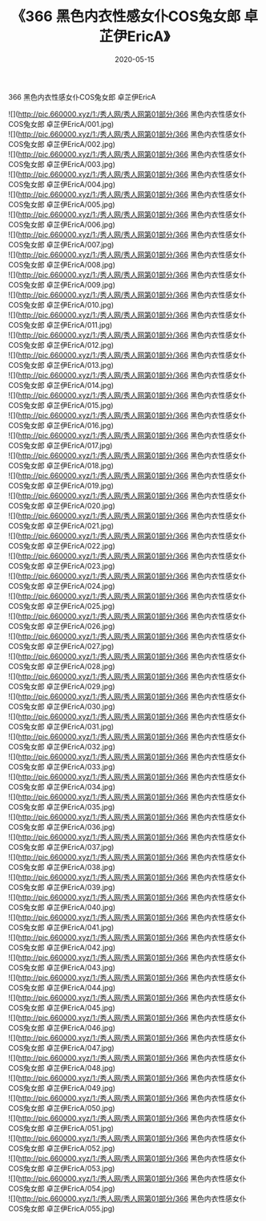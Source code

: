 ﻿---
layout: post
title:  《366 黑色内衣性感女仆COS兔女郎 卓芷伊EricA》
date:   2020-05-15
img: http://pic.660000.xyz/1:/秀人网/秀人网第01部分/366 黑色内衣性感女仆COS兔女郎 卓芷伊EricA/000.jpg
categories: [美女, 清纯, 唯美]
---

366 黑色内衣性感女仆COS兔女郎 卓芷伊EricA

  ![](http://pic.660000.xyz/1:/秀人网/秀人网第01部分/366 黑色内衣性感女仆COS兔女郎 卓芷伊EricA/001.jpg) <br> ![](http://pic.660000.xyz/1:/秀人网/秀人网第01部分/366 黑色内衣性感女仆COS兔女郎 卓芷伊EricA/002.jpg) <br> ![](http://pic.660000.xyz/1:/秀人网/秀人网第01部分/366 黑色内衣性感女仆COS兔女郎 卓芷伊EricA/003.jpg) <br> ![](http://pic.660000.xyz/1:/秀人网/秀人网第01部分/366 黑色内衣性感女仆COS兔女郎 卓芷伊EricA/004.jpg) <br> ![](http://pic.660000.xyz/1:/秀人网/秀人网第01部分/366 黑色内衣性感女仆COS兔女郎 卓芷伊EricA/005.jpg) <br> ![](http://pic.660000.xyz/1:/秀人网/秀人网第01部分/366 黑色内衣性感女仆COS兔女郎 卓芷伊EricA/006.jpg) <br> ![](http://pic.660000.xyz/1:/秀人网/秀人网第01部分/366 黑色内衣性感女仆COS兔女郎 卓芷伊EricA/007.jpg) <br> ![](http://pic.660000.xyz/1:/秀人网/秀人网第01部分/366 黑色内衣性感女仆COS兔女郎 卓芷伊EricA/008.jpg) <br> ![](http://pic.660000.xyz/1:/秀人网/秀人网第01部分/366 黑色内衣性感女仆COS兔女郎 卓芷伊EricA/009.jpg) <br> ![](http://pic.660000.xyz/1:/秀人网/秀人网第01部分/366 黑色内衣性感女仆COS兔女郎 卓芷伊EricA/010.jpg) <br> ![](http://pic.660000.xyz/1:/秀人网/秀人网第01部分/366 黑色内衣性感女仆COS兔女郎 卓芷伊EricA/011.jpg) <br> ![](http://pic.660000.xyz/1:/秀人网/秀人网第01部分/366 黑色内衣性感女仆COS兔女郎 卓芷伊EricA/012.jpg) <br> ![](http://pic.660000.xyz/1:/秀人网/秀人网第01部分/366 黑色内衣性感女仆COS兔女郎 卓芷伊EricA/013.jpg) <br> ![](http://pic.660000.xyz/1:/秀人网/秀人网第01部分/366 黑色内衣性感女仆COS兔女郎 卓芷伊EricA/014.jpg) <br> ![](http://pic.660000.xyz/1:/秀人网/秀人网第01部分/366 黑色内衣性感女仆COS兔女郎 卓芷伊EricA/015.jpg) <br> ![](http://pic.660000.xyz/1:/秀人网/秀人网第01部分/366 黑色内衣性感女仆COS兔女郎 卓芷伊EricA/016.jpg) <br> ![](http://pic.660000.xyz/1:/秀人网/秀人网第01部分/366 黑色内衣性感女仆COS兔女郎 卓芷伊EricA/017.jpg) <br> ![](http://pic.660000.xyz/1:/秀人网/秀人网第01部分/366 黑色内衣性感女仆COS兔女郎 卓芷伊EricA/018.jpg) <br> ![](http://pic.660000.xyz/1:/秀人网/秀人网第01部分/366 黑色内衣性感女仆COS兔女郎 卓芷伊EricA/019.jpg) <br> ![](http://pic.660000.xyz/1:/秀人网/秀人网第01部分/366 黑色内衣性感女仆COS兔女郎 卓芷伊EricA/020.jpg) <br> ![](http://pic.660000.xyz/1:/秀人网/秀人网第01部分/366 黑色内衣性感女仆COS兔女郎 卓芷伊EricA/021.jpg) <br> ![](http://pic.660000.xyz/1:/秀人网/秀人网第01部分/366 黑色内衣性感女仆COS兔女郎 卓芷伊EricA/022.jpg) <br> ![](http://pic.660000.xyz/1:/秀人网/秀人网第01部分/366 黑色内衣性感女仆COS兔女郎 卓芷伊EricA/023.jpg) <br> ![](http://pic.660000.xyz/1:/秀人网/秀人网第01部分/366 黑色内衣性感女仆COS兔女郎 卓芷伊EricA/024.jpg) <br> ![](http://pic.660000.xyz/1:/秀人网/秀人网第01部分/366 黑色内衣性感女仆COS兔女郎 卓芷伊EricA/025.jpg) <br> ![](http://pic.660000.xyz/1:/秀人网/秀人网第01部分/366 黑色内衣性感女仆COS兔女郎 卓芷伊EricA/026.jpg) <br> ![](http://pic.660000.xyz/1:/秀人网/秀人网第01部分/366 黑色内衣性感女仆COS兔女郎 卓芷伊EricA/027.jpg) <br> ![](http://pic.660000.xyz/1:/秀人网/秀人网第01部分/366 黑色内衣性感女仆COS兔女郎 卓芷伊EricA/028.jpg) <br> ![](http://pic.660000.xyz/1:/秀人网/秀人网第01部分/366 黑色内衣性感女仆COS兔女郎 卓芷伊EricA/029.jpg) <br> ![](http://pic.660000.xyz/1:/秀人网/秀人网第01部分/366 黑色内衣性感女仆COS兔女郎 卓芷伊EricA/030.jpg) <br> ![](http://pic.660000.xyz/1:/秀人网/秀人网第01部分/366 黑色内衣性感女仆COS兔女郎 卓芷伊EricA/031.jpg) <br> ![](http://pic.660000.xyz/1:/秀人网/秀人网第01部分/366 黑色内衣性感女仆COS兔女郎 卓芷伊EricA/032.jpg) <br> ![](http://pic.660000.xyz/1:/秀人网/秀人网第01部分/366 黑色内衣性感女仆COS兔女郎 卓芷伊EricA/033.jpg) <br> ![](http://pic.660000.xyz/1:/秀人网/秀人网第01部分/366 黑色内衣性感女仆COS兔女郎 卓芷伊EricA/034.jpg) <br> ![](http://pic.660000.xyz/1:/秀人网/秀人网第01部分/366 黑色内衣性感女仆COS兔女郎 卓芷伊EricA/035.jpg) <br> ![](http://pic.660000.xyz/1:/秀人网/秀人网第01部分/366 黑色内衣性感女仆COS兔女郎 卓芷伊EricA/036.jpg) <br> ![](http://pic.660000.xyz/1:/秀人网/秀人网第01部分/366 黑色内衣性感女仆COS兔女郎 卓芷伊EricA/037.jpg) <br> ![](http://pic.660000.xyz/1:/秀人网/秀人网第01部分/366 黑色内衣性感女仆COS兔女郎 卓芷伊EricA/038.jpg) <br> ![](http://pic.660000.xyz/1:/秀人网/秀人网第01部分/366 黑色内衣性感女仆COS兔女郎 卓芷伊EricA/039.jpg) <br> ![](http://pic.660000.xyz/1:/秀人网/秀人网第01部分/366 黑色内衣性感女仆COS兔女郎 卓芷伊EricA/040.jpg) <br> ![](http://pic.660000.xyz/1:/秀人网/秀人网第01部分/366 黑色内衣性感女仆COS兔女郎 卓芷伊EricA/041.jpg) <br> ![](http://pic.660000.xyz/1:/秀人网/秀人网第01部分/366 黑色内衣性感女仆COS兔女郎 卓芷伊EricA/042.jpg) <br> ![](http://pic.660000.xyz/1:/秀人网/秀人网第01部分/366 黑色内衣性感女仆COS兔女郎 卓芷伊EricA/043.jpg) <br> ![](http://pic.660000.xyz/1:/秀人网/秀人网第01部分/366 黑色内衣性感女仆COS兔女郎 卓芷伊EricA/044.jpg) <br> ![](http://pic.660000.xyz/1:/秀人网/秀人网第01部分/366 黑色内衣性感女仆COS兔女郎 卓芷伊EricA/045.jpg) <br> ![](http://pic.660000.xyz/1:/秀人网/秀人网第01部分/366 黑色内衣性感女仆COS兔女郎 卓芷伊EricA/046.jpg) <br> ![](http://pic.660000.xyz/1:/秀人网/秀人网第01部分/366 黑色内衣性感女仆COS兔女郎 卓芷伊EricA/047.jpg) <br> ![](http://pic.660000.xyz/1:/秀人网/秀人网第01部分/366 黑色内衣性感女仆COS兔女郎 卓芷伊EricA/048.jpg) <br> ![](http://pic.660000.xyz/1:/秀人网/秀人网第01部分/366 黑色内衣性感女仆COS兔女郎 卓芷伊EricA/049.jpg) <br> ![](http://pic.660000.xyz/1:/秀人网/秀人网第01部分/366 黑色内衣性感女仆COS兔女郎 卓芷伊EricA/050.jpg) <br> ![](http://pic.660000.xyz/1:/秀人网/秀人网第01部分/366 黑色内衣性感女仆COS兔女郎 卓芷伊EricA/051.jpg) <br> ![](http://pic.660000.xyz/1:/秀人网/秀人网第01部分/366 黑色内衣性感女仆COS兔女郎 卓芷伊EricA/052.jpg) <br> ![](http://pic.660000.xyz/1:/秀人网/秀人网第01部分/366 黑色内衣性感女仆COS兔女郎 卓芷伊EricA/053.jpg) <br> ![](http://pic.660000.xyz/1:/秀人网/秀人网第01部分/366 黑色内衣性感女仆COS兔女郎 卓芷伊EricA/054.jpg) <br> ![](http://pic.660000.xyz/1:/秀人网/秀人网第01部分/366 黑色内衣性感女仆COS兔女郎 卓芷伊EricA/055.jpg) <br>